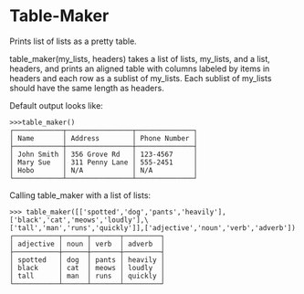 # Table-Maker
Prints list of lists as a pretty table.


table_maker(my_lists, headers) takes a list of lists, my_lists, and a list, headers, and prints an aligned table with columns labeled by items in headers and each row as a sublist of my_lists. Each sublist of my_lists should have the same length as headers.

Default output looks like:

```
>>>table_maker()
┌────────────┬────────────────┬──────────────┐
│ Name       │ Address        │ Phone Number │
├────────────┼────────────────┼──────────────┤
│ John Smith │ 356 Grove Rd   │ 123-4567     │
│ Mary Sue   │ 311 Penny Lane │ 555-2451     │
│ Hobo       │ N/A            │ N/A          │
└────────────┴────────────────┴──────────────┘
```

Calling table_maker with a list of lists:

```
>>> table_maker([['spotted','dog','pants','heavily'],['black','cat','meows','loudly'],\
['tall','man','runs','quickly']],['adjective','noun','verb','adverb'])
┌───────────┬──────┬───────┬─────────┐
│ adjective │ noun │ verb  │ adverb  │
├───────────┼──────┼───────┼─────────┤
│ spotted   │ dog  │ pants │ heavily │
│ black     │ cat  │ meows │ loudly  │
│ tall      │ man  │ runs  │ quickly │
└───────────┴──────┴───────┴─────────┘
```
